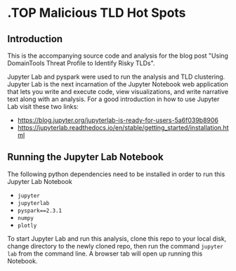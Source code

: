 # .TOP Malicious TLD Hot Spots

## Introduction

This is the accompanying source code and analysis for the blog post "Using DomainTools Threat Profile to Identify Risky TLDs".

Jupyter Lab and pyspark were used to run the analysis and TLD clustering. Jupyter Lab is the next incarnation of the Jupyter Notebook web application that lets you write and execute code, view visualizations, and write narrative text along with an analysis. For a good introduction in how to use Jupyter Lab visit these two links:

* https://blog.jupyter.org/jupyterlab-is-ready-for-users-5a6f039b8906
* https://jupyterlab.readthedocs.io/en/stable/getting_started/installation.html

## Running the Jupyter Lab Notebook

The following python dependencies need to be installed in order to run this Jupyter Lab Notebook

* `jupyter`
* `jupyterlab`
* `pyspark==2.3.1`
* `numpy`
* `plotly`

To start Jupyter Lab and run this analysis, clone this repo to your local disk, change directory to the newly cloned repo, then run the command `jupyter lab` from the command line.  A browser tab will open up running this Notebook.
